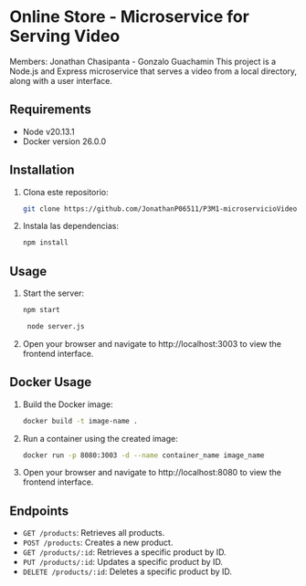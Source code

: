 # Online Store - Microservice for Serving Video

Members: Jonathan Chasipanta - Gonzalo Guachamin
This project is a Node.js and Express microservice that serves a video from a local directory, along with a user interface.

## Requirements

- Node v20.13.1
- Docker version 26.0.0 

## Installation

1. Clona este repositorio:
    ```bash
    git clone https://github.com/JonathanP06511/P3M1-microservicioVideo.git
    ```

2. Instala las dependencias:
    ```bash
    npm install
    ```

## Usage

1. Start the server:
    ```bash
    npm start
    ```
     ```bash
      node server.js
    ```

2. Open your browser and navigate to http://localhost:3003 to view the frontend interface.
## Docker Usage

1. Build the Docker image:
    ```bash
    docker build -t image-name .
    ```

2. Run a container using the created image:
    ```bash
    docker run -p 8080:3003 -d --name container_name image_name
    ```

3. Open your browser and navigate to http://localhost:8080 to view the frontend interface.

## Endpoints

- `GET /products`: Retrieves all products.
- `POST /products`: Creates a new product.
- `GET /products/:id`: Retrieves a specific product by ID.
- `PUT /products/:id`: Updates a specific product by ID.
- `DELETE /products/:id`: Deletes a specific product by ID.
